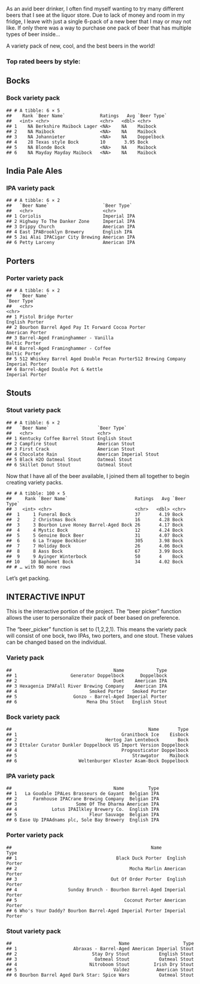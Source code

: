 As an avid beer drinker, I often find myself wanting to try many
different beers that I see at the liquor store. Due to lack of money and
room in my fridge, I leave with just a single 6-pack of a new beer that
I may or may not like. If only there was a way to purchase one pack of
beer that has multiple types of beer inside…

A variety pack of new, cool, and the best beers in the world!

### Top rated beers by style:

## Bocks

### Bock variety pack

    ## # A tibble: 6 × 5
    ##    Rank `Beer Name`             Ratings   Avg `Beer Type`
    ##   <int> <chr>                   <chr>   <dbl> <chr>      
    ## 1    NA Berkshire Maibock Lager <NA>    NA    Maibock    
    ## 2    NA Maibock                 <NA>    NA    Maibock    
    ## 3    NA Johannieter             <NA>    NA    Doppelbock 
    ## 4    28 Texas style Bock        10       3.95 Bock       
    ## 5    NA Blonde Bock             <NA>    NA    Maibock    
    ## 6    NA Mayday Mayday Maibock   <NA>    NA    Maibock

## India Pale Ales

### IPA variety pack

    ## # A tibble: 6 × 2
    ##   `Beer Name`                    `Beer Type` 
    ##   <chr>                          <chr>       
    ## 1 Coriolis                       Imperial IPA
    ## 2 Highway To The Danker Zone     Imperial IPA
    ## 3 Drippy Church                  American IPA
    ## 4 East IPABrooklyn Brewery       English IPA 
    ## 5 Jai Alai IPACigar City Brewing American IPA
    ## 6 Petty Larceny                  American IPA

## Porters

### Porter variety pack

    ## # A tibble: 6 × 2
    ##   `Beer Name`                                                    `Beer Type`    
    ##   <chr>                                                          <chr>          
    ## 1 Pistol Bridge Porter                                           English Porter 
    ## 2 Bourbon Barrel Aged Pay It Forward Cocoa Porter                American Porter
    ## 3 Barrel-Aged Framinghammer - Vanilla                            Baltic Porter  
    ## 4 Barrel-Aged Framinghammer - Coffee                             Baltic Porter  
    ## 5 512 Whiskey Barrel Aged Double Pecan Porter512 Brewing Company Imperial Porter
    ## 6 Barrel-Aged Double Pot & Kettle                                Imperial Porter

## Stouts

### Stout variety pack

    ## # A tibble: 6 × 2
    ##   `Beer Name`                  `Beer Type`            
    ##   <chr>                        <chr>                  
    ## 1 Kentucky Coffee Barrel Stout English Stout          
    ## 2 Campfire Stout               American Stout         
    ## 3 First Crack                  American Stout         
    ## 4 Chocolate Rain               American Imperial Stout
    ## 5 Black H2O Oatmeal Stout      Oatmeal Stout          
    ## 6 Skillet Donut Stout          Oatmeal Stout

Now that I have all of the beer available, I joined them all together to
begin creating variety packs.

    ## # A tibble: 100 × 5
    ##     Rank `Beer Name`                         Ratings   Avg `Beer Type`
    ##    <int> <chr>                               <chr>   <dbl> <chr>      
    ##  1     1 Funeral Bock                        37       4.19 Bock       
    ##  2     2 Christmas Bock                      16       4.28 Bock       
    ##  3     3 Bourbon Love Honey Barrel-Aged Bock 26       4.17 Bock       
    ##  4     4 Mystic Bock                         12       4.24 Bock       
    ##  5     5 Genuine Bock Beer                   31       4.07 Bock       
    ##  6     6 La Trappe Bockbier                  305      3.98 Bock       
    ##  7     7 Holiday Bock                        26       4.06 Bock       
    ##  8     8 Aass Bock                           67       3.99 Bock       
    ##  9     9 Ayinger Winterbock                  50       4    Bock       
    ## 10    10 Baphomet Bock                       34       4.02 Bock       
    ## # … with 90 more rows

Let’s get packing.

## INTERACTIVE INPUT

This is the interactive portion of the project. The “beer picker”
function allows the user to personalize their pack of beer based on
preference.

The “beer\_picker” function is set to (1,2,2,1). This means the variety
pack will consist of one bock, two IPAs, two porters, and one stout.
These values can be changed based on the individual.

### Variety pack

    ##                                      Name            Type
    ## 1                    Generator Doppelbock      Doppelbock
    ## 2                                    Duet    American IPA
    ## 3 Hexagenia IPAFall River Brewing Company    American IPA
    ## 4                           Smoked Porter   Smoked Porter
    ## 5                     Gonzo - Barrel-Aged Imperial Porter
    ## 6                          Mena Dhu Stout   English Stout

### Bock variety pack

    ##                                                   Name       Type
    ## 1                                       Granitbock Ice    Eisbock
    ## 2                                 Hertog Jan Lentebock       Bock
    ## 3 Ettaler Curator Dunkler Doppelbock US Import Version Doppelbock
    ## 4                                       Prognosticator Doppelbock
    ## 5                                           Strawgator    Maibock
    ## 6                       Weltenburger Kloster Asam-Bock Doppelbock

### IPA variety pack

    ##                                      Name         Type
    ## 1   La Goudale IPALes Brasseurs de Gayant  Belgian IPA
    ## 2      Farmhouse IPACrane Brewing Company  Belgian IPA
    ## 3                      Some Of The Dharma American IPA
    ## 4             Lotus IPAIlkley Brewery Co.  English IPA
    ## 5                           Fleur Sauvage  Belgian IPA
    ## 6 Ease Up IPAAdnams plc, Sole Bay Brewery  English IPA

### Porter variety pack

    ##                                                    Name            Type
    ## 1                                     Black Duck Porter  English Porter
    ## 2                                          Mocha Marlin American Porter
    ## 3                                   Out Of Order Porter  English Porter
    ## 4                   Sunday Brunch - Bourbon Barrel-Aged Imperial Porter
    ## 5                                        Coconut Porter American Porter
    ## 6 Who's Your Daddy? Bourbon Barrel-Aged Imperial Porter Imperial Porter

### Stout variety pack

    ##                                        Name                    Type
    ## 1                     Abraxas - Barrel-Aged American Imperial Stout
    ## 2                            Stay Dry Stout           English Stout
    ## 3                             Oatmeal Stout           Oatmeal Stout
    ## 4                           Nitroboom Stout         Irish Dry Stout
    ## 5                                    Valdez          American Stout
    ## 6 Bourbon Barrel Aged Dark Star: Spice Wars           Oatmeal Stout
